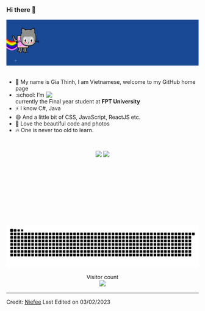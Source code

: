   <h3 id="hi-there">Hi there 👋</h3>
<div align="center">
    <img src="https://raw.githubusercontent.com/Niefee/niefee/master/assets/fly.webp" height="120px">
</div>
<br>
<ul>
<li>🌱 My name is Gia Thinh, I am Vietnamese, welcome to my GitHub home page</li><img src="https://i.pinimg.com/originals/df/1a/ff/df1aff8395678d11b99b575f0e3b19d5.gif" width="400" align="right">
<li>:school: I’m currently the Final year student at <strong>FPT University</strong></li>
<li>⚡ I know C#, Java</li>
<li>😄 And a little bit of CSS, JavaScript, ReactJS etc.</li>
<li>💖 Love the beautiful code and photos</li>
<li>🔥 One is never too old to learn.</li>
</ul>
<br>
<p align="center" style="height: 180px;">
    <img style="height:10rem" src="https://github-readme-stats.vercel.app/api?username=Niefee&amp;bg_color=30,e96443,904e95&amp;title_color=fff&amp;text_color=fff&amp;show_icons=true&amp;theme=radical">
    <img style="height:10rem;" src="https://github-readme-streak-stats.herokuapp.com/?user=Niefee&amp;theme=radical&amp;show_icons=true&amp;border=e4e2e2">
</p>
<div align="center">
    <picture align="center">
      <source media="(prefers-color-scheme: dark)" srcset="https://raw.githubusercontent.com/Niefee/niefee/master/assets/github-contribution-grid-snake.svg">
      <source media="(prefers-color-scheme: light)" srcset="https://raw.githubusercontent.com/Niefee/niefee/master/assets/github-contribution-grid-snake.svg">
      <img alt="github contribution grid snake animation" src="https://raw.githubusercontent.com/Niefee/niefee/master/assets/github-contribution-grid-snake.svg">
    </picture>
</div>
<p align="center"> 
  </p><div align="center">Visitor count</div>
  <div align="center">
    <img src="https://profile-counter.glitch.me/Niefee/count.svg">
  </div> 
<p></p>
<hr>
<p>Credit: <a href="https://github.com/Niefee">Niefee</a>
Last Edited on 03/02/2023</p> 

